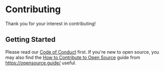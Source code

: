 # Contributing

Thank you for your interest in contributing!

## Getting Started

Please read our [Code of Conduct](./CODE_OF_CONDUCT.md) first.
If you're new to open source, you may also find the [How to Contribute to Open Source](https://opensource.guide/how-to-contribute) guide from <https://opensource.guide/> useful.
